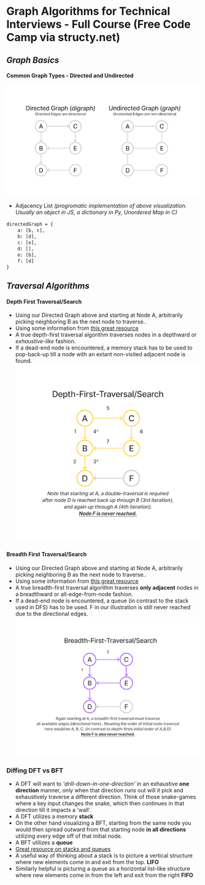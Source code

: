 # Graph Algorithms for Technical Interviews - Full Course (Free Code Camp via structy.net)

## _Graph Basics_

#### Common Graph Types - Directed and Undirected

![GRAPHTYPES1](./images/Graph-Basics-1.png)

- Adjacency List _(progromatic implementation of above visualization. Usually an object in JS, a dictionary in Py, Unordered Map in C)_

```
directedGraph = {
    a: [b, c],
    b: [d],
    c: [e],
    d: [],
    e: [b],
    f: [d]
}
```

## _Traversal Algorithms_

#### **Depth First Traversal/Search**

- Using our Directed Graph above and starting at Node A, arbitrarily picking neighboring B as the next node to traverse..
- Using some information from [this great resource](https://www.tutorialspoint.com/data_structures_algorithms/depth_first_traversal.htm)
- A true depth-first traversal algorithm traverses nodes in a depthward or _exhaustive-like_ fashion.
- If a dead-end node is encountered, a memory stack has to be used to pop-back-up till a node with an extant non-visited adjacent node is found.
  ![DFT1](./images/Depth-First-Traversal.png)

#### **Breadth First Traversal/Search**

- Using our Directed Graph above and starting at Node A, arbitrarily picking neighboring B as the next node to traverse..
- Using some information from [this great resource](https://www.tutorialspoint.com/data_structures_algorithms/breadth_first_traversal.htm)
- A true breadth-first traversal algorithm traverses **only adjacent** nodes in a breadthward or all-edge-from-node fashion.
- If a dead-end node is encountered, a queue (in contrast to the stack used in DFS) has to be used. F in our illustration is still never reached due to the directional edges.
  ![BFT1](./images/Breadth-First-Traversal.png)

### **Diffing DFT vs BFT**

- A DFT will want to _'drill-down-in-one-direction'_ in an exhaustive **one direction** manner, only when that direction runs out will it pick and exhaustively traverse a different direction. Think of those snake-games where a key input changes the snake, which then continues in that direction till it impacts a 'wall'.
- A DFT utilizes a memory **stack**
- On the other hand visualizing a BFT, starting from the same node you would then spread outward from that starting node **in all directions** utilizing every edge off of that initial node.
- A BFT utilizes a **queue**
- [Great resource on stacks and queues](<https://everythingcomputerscience.com/discrete_mathematics/Stacks_and_Queues.html#:~:text=Stack%20is%20a%20container%20of,%2Dout%20(FIFO)%20principle.>)
- A useful way of thinking about a stack is to picture a vertical structure where new elements come in and exit from the top. **LIFO**
- Similarly helpful is picturing a queue as a horizontal list-like structure where new elements come in from the left and exit from the right **FIFO**
